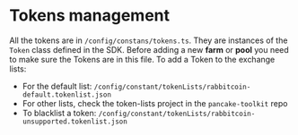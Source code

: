 # Tokens management

All the tokens are in `/config/constans/tokens.ts`. They are instances of the `Token` class defined in the SDK.
Before adding a new **farm** or **pool** you need to make sure the Tokens are in this file.
To add a Token to the exchange lists:

- For the default list: `/config/constant/tokenLists/rabbitcoin-default.tokenlist.json`
- For other lists, check the token-lists project in the `pancake-toolkit` repo
- To blacklist a token: `/config/constant/tokenLists/rabbitcoin-unsupported.tokenlist.json`
